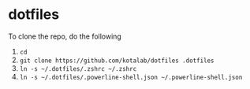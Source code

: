 # dotfiles
To clone the repo, do the following

1. `cd`
1. `git clone https://github.com/kotalab/dotfiles .dotfiles`
1. `ln -s ~/.dotfiles/.zshrc ~/.zshrc`
1. `ln -s ~/.dotfiles/.powerline-shell.json ~/.powerline-shell.json`
